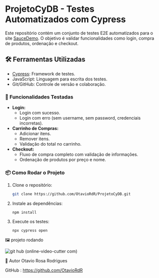 # ProjetoCyDB - Testes Automatizados com Cypress

Este repositório contém um conjunto de testes E2E automatizados para o site [SauceDemo](https://www.saucedemo.com/v1/). O objetivo é validar funcionalidades como login, compra de produtos, ordenação e checkout.

## 🛠️ Ferramentas Utilizadas
- [Cypress](https://www.cypress.io/): Framework de testes.
- JavaScript: Linguagem para escrita dos testes.
- Git/GitHub: Controle de versão e colaboração.


### 🚀 Funcionalidades Testadas
- **Login:**
  - Login com sucesso.
  - Login com erro (sem username, sem password, credenciais incorretas).
- **Carrinho de Compras:**
  - Adicionar itens.
  - Remover itens.
  - Validação do total no carrinho.
- **Checkout:**
  - Fluxo de compra completo com validação de informações.
  - Ordenação de produtos por preço e nome.

### 📦 Como Rodar o Projeto
1. Clone o repositório:
   ```bash
   git clone https://github.com/OtavioRdR/ProjetoCyDB.git

2. Instale as dependências:
   ```
   npm install

3. Execute os testes:
   ```
   npx cypress open

🖼️ projeto rodando


![git hub (online-video-cutter com)](https://github.com/user-attachments/assets/45055120-75a2-4f69-84b4-0eac292e3a46)


👤 Autor
Otavio Rosa Rodrigues

GitHub : https://github.com/OtavioRdR
